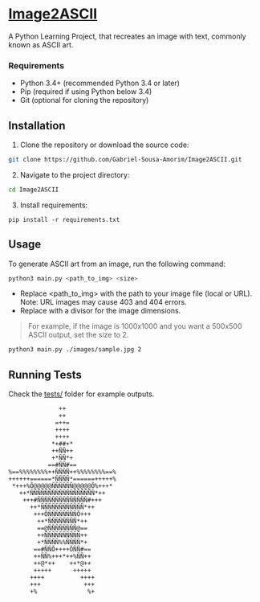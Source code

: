 # [Image2ASCII](https://github.com/Gabriel-Sousa-Amorim/Image2ASCII/)

A Python Learning Project, that recreates an image with text, commonly known as ASCII art.

### Requirements

- Python 3.4+ (recommended Python 3.4 or later)
- Pip (required if using Python below 3.4)
- Git (optional for cloning the repository)

## Installation

1. Clone the repository or download the source code:

```sh
git clone https://github.com/Gabriel-Sousa-Amorim/Image2ASCII.git
```

2. Navigate to the project directory:

```sh
cd Image2ASCII
```

3. Install requirements:

```
pip install -r requirements.txt
```

## Usage

To generate ASCII art from an image, run the following command:

```sh
python3 main.py <path_to_img> <size>
```
- Replace <path_to_img> with the path to your image file (local or URL). Note: URL images may cause 403 and 404 errors.
- Replace <size> with a divisor for the image dimensions. 

> For example, if the image is 1000x1000 and you want a 500x500 ASCII output, set the size to 2.

```sh
python3 main.py ./images/sample.jpg 2
```

## Running Tests

Check the [tests/](./tests/) folder for example outputs.


```
              ++              
              ++              
             =++=             
             ++++             
             ++++             
            *+##+*            
            ++ÑÑ++            
            +*ÑÑ*+            
           ==#ÑÑ#==           
%==%%%%%%%%++ÑÑÑÑ++%%%%%%%%==%
++++++======*ÑÑÑÑ*======+++++%
 *+++%Õ@@@@@ÑÑÑÑÑÑ@@@@@Õ%+++* 
   ++*ÑÑÑÑÑÑÑÑÑÑÑÑÑÑÑÑÑÑ*++   
    +++#ÑÑÑÑÑÑÑÑÑÑÑÑÑÑ#+++    
      ++*ÑÑÑÑÑÑÑÑÑÑÑÑ*++      
       +++ÕÑÑÑÑÑÑÑÑÕ+++       
        ++*ÑÑÑÑÑÑÑÑ*++        
        ==@ÑÑÑÑÑÑÑÑ@==        
        ++ÑÑÑÑÑÑÑÑÑÑ++        
        +*ÑÑÑÑ%%ÑÑÑÑ*+        
       ==#ÑÑÕ++++ÕÑÑ#==       
       ++ÑÑ%+++*++%ÑÑ++       
       ++@*++    ++*@++       
       +++++      +++++       
      ++++          ++++      
      +++            +++      
      +%              %+      
```
